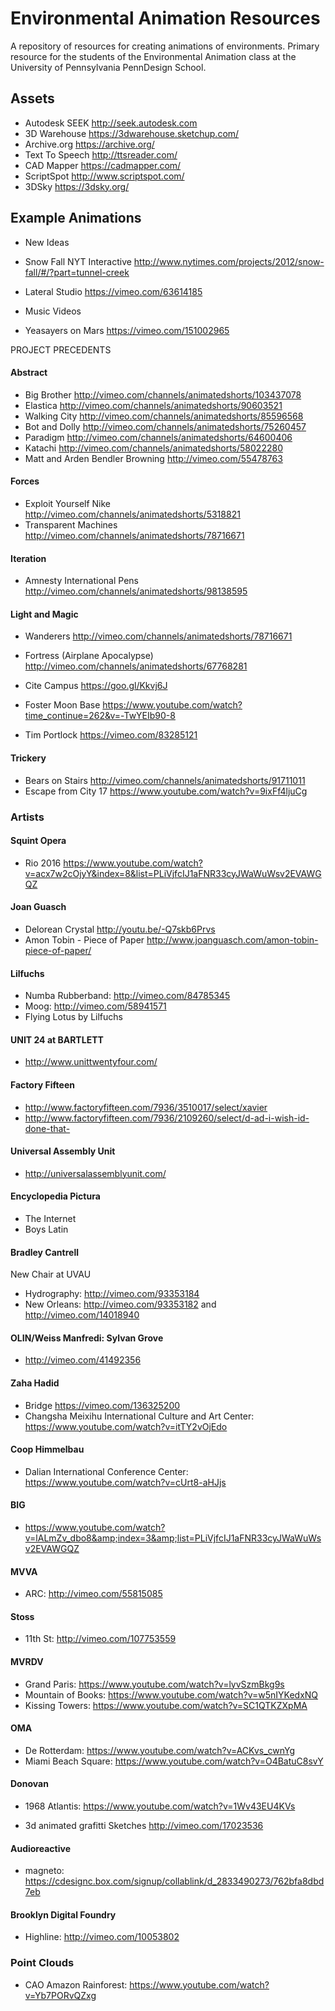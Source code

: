# Environmental Animation Resources
A repository of resources for creating animations of environments. Primary resource for the students of the Environmental Animation class at the University of Pennsylvania PennDesign School.

## Assets

- Autodesk SEEK http://seek.autodesk.com
- 3D Warehouse https://3dwarehouse.sketchup.com/
- Archive.org https://archive.org/
- Text To Speech http://ttsreader.com/
- CAD Mapper https://cadmapper.com/
- ScriptSpot http://www.scriptspot.com/
- 3DSky https://3dsky.org/

## Example Animations

- New Ideas
- Snow Fall NYT Interactive http://www.nytimes.com/projects/2012/snow-fall/#/?part=tunnel-creek
- Lateral Studio https://vimeo.com/63614185

- Music Videos
- Yeasayers on Mars https://vimeo.com/151002965

PROJECT PRECEDENTS
#### Abstract
- Big Brother http://vimeo.com/channels/animatedshorts/103437078
- Elastica http://vimeo.com/channels/animatedshorts/90603521
- Walking City http://vimeo.com/channels/animatedshorts/85596568
- Bot and Dolly http://vimeo.com/channels/animatedshorts/75260457
- Paradigm http://vimeo.com/channels/animatedshorts/64600406
- Katachi http://vimeo.com/channels/animatedshorts/58022280
- Matt and Arden Bendler Browning http://vimeo.com/55478763

#### Forces
- Exploit Yourself Nike http://vimeo.com/channels/animatedshorts/5318821
- Transparent Machines http://vimeo.com/channels/animatedshorts/78716671

#### Iteration
- Amnesty International Pens http://vimeo.com/channels/animatedshorts/98138595

#### Light and Magic
- Wanderers http://vimeo.com/channels/animatedshorts/78716671
- Fortress (Airplane Apocalypse) http://vimeo.com/channels/animatedshorts/67768281

- Cite Campus https://goo.gl/Kkvj6J

- Foster Moon Base https://www.youtube.com/watch?time_continue=262&v=-TwYEIb90-8

- Tim Portlock https://vimeo.com/83285121

#### Trickery
- Bears on Stairs http://vimeo.com/channels/animatedshorts/91711011
- Escape from City 17 https://www.youtube.com/watch?v=9ixFf4ljuCg

### Artists

#### Squint Opera
- Rio 2016 https://www.youtube.com/watch?v=acx7w2cOjyY&index=8&list=PLiVjfcIJ1aFNR33cyJWaWuWsv2EVAWGQZ

#### Joan Guasch
- Delorean Crystal http://youtu.be/-Q7skb6Prvs
- Amon Tobin - Piece of Paper http://www.joanguasch.com/amon-tobin-piece-of-paper/

#### Lilfuchs
- Numba Rubberband: http://vimeo.com/84785345
- Moog: http://vimeo.com/58941571
- Flying Lotus by Lilfuchs

#### UNIT 24 at BARTLETT
- http://www.unittwentyfour.com/

#### Factory Fifteen
- http://www.factoryfifteen.com/7936/3510017/select/xavier
- http://www.factoryfifteen.com/7936/2109260/select/d-ad-i-wish-id-done-that-

#### Universal Assembly Unit
- http://universalassemblyunit.com/

#### Encyclopedia Pictura
- The Internet
- Boys Latin

#### Bradley Cantrell
New Chair at UVAU
- Hydrography: http://vimeo.com/93353184
- New Orleans: http://vimeo.com/93353182 and http://vimeo.com/14018940


#### OLIN/Weiss Manfredi: Sylvan Grove
- http://vimeo.com/41492356

#### Zaha Hadid
- Bridge https://vimeo.com/136325200
- Changsha Meixihu International Culture and Art Center: https://www.youtube.com/watch?v=itTY2vOjEdo

#### Coop Himmelbau
- Dalian International Conference Center: https://www.youtube.com/watch?v=cUrt8-aHJjs

#### BIG
- https://www.youtube.com/watch?v=lALmZv_dbo8&amp;index=3&amp;list=PLiVjfcIJ1aFNR33cyJWaWuWsv2EVAWGQZ

#### MVVA
- ARC: http://vimeo.com/55815085

#### Stoss
- 11th St: http://vimeo.com/107753559

#### MVRDV
- Grand Paris: https://www.youtube.com/watch?v=lyvSzmBkg9s
- Mountain of Books: https://www.youtube.com/watch?v=w5nIYKedxNQ
- Kissing Towers: https://www.youtube.com/watch?v=SC1QTKZXpMA

#### OMA
- De Rotterdam: https://www.youtube.com/watch?v=ACKvs_cwnYg
- Miami Beach Square: https://www.youtube.com/watch?v=O4BatuC8svY

#### Donovan
- 1968 Atlantis: https://www.youtube.com/watch?v=1Wv43EU4KVs

- 3d animated grafitti Sketches http://vimeo.com/17023536

#### Audioreactive
- magneto: https://cdesignc.box.com/signup/collablink/d_2833490273/762bfa8dbd7eb

#### Brooklyn Digital Foundry
- Highline: http://vimeo.com/10053802

### Point Clouds
- CAO Amazon Rainforest: https://www.youtube.com/watch?v=Yb7PORvQZxg
